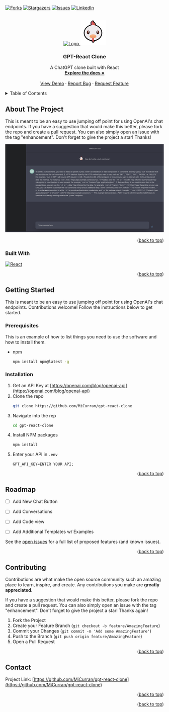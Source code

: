 <a name="readme-top"></a>

<!-- PROJECT SHIELDS -->
<!--
*** I'm using markdown "reference style" links for readability.
*** Reference links are enclosed in brackets [ ] instead of parentheses ( ).
*** See the bottom of this document for the declaration of the reference variables
*** for contributors-url, forks-url, etc. This is an optional, concise syntax you may use.
*** https://www.markdownguide.org/basic-syntax/#reference-style-links
-->
<!-- [![Contributors][contributors-shield]][contributors-url]
 -->
[![Forks][forks-shield]][forks-url]
[![Stargazers][stars-shield]][stars-url]
[![Issues][issues-shield]][issues-url]
[![LinkedIn][linkedin-shield]][linkedin-url]

<!-- PROJECT LOGO -->
<br />
<div align="center">
  <a href="https://github.com/micurran/gpt-react-clone">
    <img src="https://upload.wikimedia.org/wikipedia/commons/thumb/0/04/ChatGPT_logo.svg/800px-ChatGPT_logo.svg.png" alt="Logo" width="80" height="80">
  </a>
  <a href="https://github.com/micurran/gpt-react-clone">
    <img src=".github/images/logo.png" alt="Logo" width="80" height="80">
  </a>
  <h3 align="center">GPT-React Clone</h3>

  <p align="center">
    A ChatGPT clone built with React
    <br />
    <a href="https://github.com/MiCurran/gpt-react-clone"><strong>Explore the docs »</strong></a>
    <br />
    <br />
    <a href="https://gpt-react-clone.vercel.app/">View Demo</a>
    ·
    <a href="https://github.com/MiCurran/gpt-react-clone/issues">Report Bug</a>
    ·
    <a href="https://github.com/MiCurran/gpt-react-clone/issues">Request Feature</a>
  </p>
</div>



<!-- TABLE OF CONTENTS -->
<details>
  <summary>Table of Contents</summary>
  <ol>
    <li>
      <a href="#about-the-project">About The Project</a>
      <ul>
        <li><a href="#built-with">Built With</a></li>
      </ul>
    </li>
    <li>
      <a href="#getting-started">Getting Started</a>
      <ul>
        <li><a href="#prerequisites">Prerequisites</a></li>
        <li><a href="#installation">Installation</a></li>
      </ul>
    </li>
    <li><a href="#roadmap">Roadmap</a></li>
    <li><a href="#contributing">Contributing</a></li>
    <li><a href="#contact">Contact</a></li>
  </ol>
</details>



<!-- ABOUT THE PROJECT -->
## About The Project
<p>This is meant to be an easy to use jumping off point for using OpenAI's chat endpoints.
If you have a suggestion that would make this better, please fork the repo and create a pull request. You can also simply open an issue with the tag "enhancement". Don't forget to give the project a star! Thanks!
</p>
<img src=".github/images/screenshot.png" alt="Screenshot">  

<p align="right">(<a href="#readme-top">back to top</a>)</p>



### Built With


[![React][React.js]][React-url]

<p align="right">(<a href="#readme-top">back to top</a>)</p>



<!-- GETTING STARTED -->
## Getting Started

This is meant to be an easy to use jumping off point for using OpenAI's chat endpoints.  Contributions welcome!
Follow the instructions below to get started.

### Prerequisites

This is an example of how to list things you need to use the software and how to install them.
* npm
  ```sh
  npm install npm@latest -g
  ```

### Installation

1. Get an API Key at [https://openai.com/blog/openai-api](https://openai.com/blog/openai-api)
2. Clone the repo
   ```sh
   git clone https://github.com/MiCurran/gpt-react-clone
   ```
3. Navigate into the rep
   ```sh
   cd gpt-react-clone
   ```
4. Install NPM packages
   ```sh
   npm install
   ```
5. Enter your API in `.env`
   ```
   GPT_API_KEY=ENTER YOUR API;
   ```

<p align="right">(<a href="#readme-top">back to top</a>)</p>


<!-- ROADMAP -->
## Roadmap

- [ ] Add New Chat Button
- [ ] Add Conversations
- [ ] Add Code view
- [ ] Add Additional Templates w/ Examples


See the [open issues](https://github.com/MiCurran/gpt-react-clone/issues) for a full list of proposed features (and known issues).

<p align="right">(<a href="#readme-top">back to top</a>)</p>



<!-- CONTRIBUTING -->
## Contributing

Contributions are what make the open source community such an amazing place to learn, inspire, and create. Any contributions you make are **greatly appreciated**.

If you have a suggestion that would make this better, please fork the repo and create a pull request. You can also simply open an issue with the tag "enhancement".
Don't forget to give the project a star! Thanks again!

1. Fork the Project
2. Create your Feature Branch (`git checkout -b feature/AmazingFeature`)
3. Commit your Changes (`git commit -m 'Add some AmazingFeature'`)
4. Push to the Branch (`git push origin feature/AmazingFeature`)
5. Open a Pull Request

<p align="right">(<a href="#readme-top">back to top</a>)</p>




<!-- CONTACT -->
## Contact


Project Link: [https://github.com/MiCurran/gpt-react-clone](https://github.com/MiCurran/gpt-react-clone)

<p align="right">(<a href="#readme-top">back to top</a>)</p>


<!-- Use this space to list resources you find helpful and would like to give credit to. I've included a few of my favorites to kick things off!

* [Choose an Open Source License](https://choosealicense.com)
* [GitHub Emoji Cheat Sheet](https://www.webpagefx.com/tools/emoji-cheat-sheet)
* [Malven's Flexbox Cheatsheet](https://flexbox.malven.co/)
* [Malven's Grid Cheatsheet](https://grid.malven.co/)
* [Img Shields](https://shields.io)
* [GitHub Pages](https://pages.github.com)
* [Font Awesome](https://fontawesome.com)
* [React Icons](https://react-icons.github.io/react-icons/search) -->

<p align="right">(<a href="#readme-top">back to top</a>)</p>



<!-- MARKDOWN LINKS & IMAGES -->
<!-- https://www.markdownguide.org/basic-syntax/#reference-style-links -->
[contributors-shield]: https://img.shields.io/github/contributors/MiCurran/Best-README-Template.svg?style=for-the-badge
[contributors-url]: https://github.com/MiCurran/gpt-react-clone/contributors
[forks-shield]: https://img.shields.io/github/forks/MiCurran/Best-README-Template.svg?style=for-the-badge
[forks-url]: https://github.com/MiCurran/gpt-react-clonenetwork/members
[stars-shield]: https://img.shields.io/github/stars/MiCurran/Best-README-Template.svg?style=for-the-badge
[stars-url]: https://github.com/MiCurran/gpt-react-clonestargazers
[issues-shield]: https://img.shields.io/github/issues/MiCurran/Best-README-Template.svg?style=for-the-badge
[issues-url]: https://github.com/MiCurran/gpt-react-cloneissues
[license-shield]: https://img.shields.io/github/license/MiCurran/Best-README-Template.svg?style=for-the-badge
[license-url]: https://github.com/MiCurran/gpt-react-cloneblob/master/LICENSE.txt
[linkedin-shield]: https://img.shields.io/badge/-LinkedIn-black.svg?style=for-the-badge&logo=linkedin&colorB=555
[linkedin-url]: https://linkedin.com/in/MiCurran
[product-screenshot]: images/screenshot.png
[Next.js]: https://img.shields.io/badge/next.js-000000?style=for-the-badge&logo=nextdotjs&logoColor=white
[Next-url]: https://nextjs.org/
[React.js]: https://img.shields.io/badge/React-20232A?style=for-the-badge&logo=react&logoColor=61DAFB
[React-url]: https://reactjs.org/
[Vue.js]: https://img.shields.io/badge/Vue.js-35495E?style=for-the-badge&logo=vuedotjs&logoColor=4FC08D
[Vue-url]: https://vuejs.org/
[Angular.io]: https://img.shields.io/badge/Angular-DD0031?style=for-the-badge&logo=angular&logoColor=white
[Angular-url]: https://angular.io/
[Svelte.dev]: https://img.shields.io/badge/Svelte-4A4A55?style=for-the-badge&logo=svelte&logoColor=FF3E00
[Svelte-url]: https://svelte.dev/
[Laravel.com]: https://img.shields.io/badge/Laravel-FF2D20?style=for-the-badge&logo=laravel&logoColor=white
[Laravel-url]: https://laravel.com
[Bootstrap.com]: https://img.shields.io/badge/Bootstrap-563D7C?style=for-the-badge&logo=bootstrap&logoColor=white
[Bootstrap-url]: https://getbootstrap.com
[JQuery.com]: https://img.shields.io/badge/jQuery-0769AD?style=for-the-badge&logo=jquery&logoColor=white
[JQuery-url]: https://jquery.com 